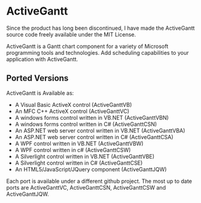 # ActiveGantt

Since the product has long been discontinued, I have made the ActiveGantt source code freely available under the MIT License.

ActiveGantt is a Gantt chart component for a variety of Microsoft programming tools and technologies. Add scheduling capabilities to your application with ActiveGantt. 

## Ported Versions

ActiveGantt is Available as:

* A Visual Basic ActiveX control (ActiveGanttVB)
* An MFC C++ ActiveX control (ActiveGanttVC)
* A windows forms control written in VB.NET (ActiveGanttVBN)
* A windows forms control written in C# (ActiveGanttCSN)
* An ASP.NET web server control written in VB.NET (ActiveGanttVBA)
* An ASP.NET web server control written in C# (ActiveGanttCSA)
* A WPF control written in VB.NET (ActiveGanttVBW)
* A WPF control written in c# (ActiveGanttCSW)
* A Silverlight control written in VB.NET (ActiveGanttVBE)
* A Silverlight control written in C# (ActiveGanttCSE)
* An HTML5/JavaScript/JQuery component (ActiveGanttJQW)

Each port is available under a different github project. The most up to date ports are ActiveGanttVC, ActiveGanttCSN, ActiveGanttCSW and ActiveGanttJQW.


